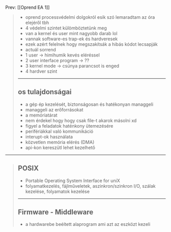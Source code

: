 Prev: \[[Oprend EA 1]\]

> - oprend processvédelmi dolgokról esik szó lemaradtam az óra elejéről tbh
> - 4 védelmi szintet külömböztetünk meg
> - van a kernel és user mint nagyobb darab lol
> - vannak software-es trap-ek és hardveresek
> - ezek azért felelnek hogy megszakítsák a hibás kódot lecsapják
> - actuál sorrend
> - 1 user -> himihumik kevés eléréssel
> - 2 user interface program -> ??
> - 3 kernel mode -> csúnya parancsot is enged
> - 4 hardver szint
>
> ______________________________________________________________________
>
> ## os tulajdonságai
>
> - a gép ép kezelését, biztonságosan és hatékonyan managgeli
> - managgeli az erőforrásokat
> - a memóriatárat
> - nem érdekel hogy hogy csak file-t akarok másolni xd
> - figyel a feladatok haténkony ütemezésére
> - perifériákkal való kommunikáció
> - interupt-ok használata
> - közvetlen memória elérés (DMA)
> - api-kon kereszütl lehet kezelhető

______________________________________________________________________

> ## POSIX
>
> - Portable Operating System Interface for uniX
> - folyamatkezelés, fájlműveletek, aszinkron/szinkron I/O, szálak kezelése, folyamatok kezelése
>
> ______________________________________________________________________
>
> ## Firmware - Middleware
>
> - a hardwarebe beéített alaprogram ami azt az eszközt kezeli
